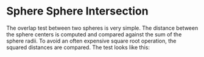 # Sphere Sphere Intersection

The overlap test between two spheres is very simple. The distance between the sphere centers is computed and compared against the sum of the sphere radii. To
avoid an often expensive square root operation, the squared distances are compared.
The test looks like this: